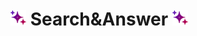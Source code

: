 # <img src="logo.png" alt="Search&Answer Logo" width="25"/> Search&Answer <img src="logo.png" alt="Search&Answer Logo" width="25"/>
